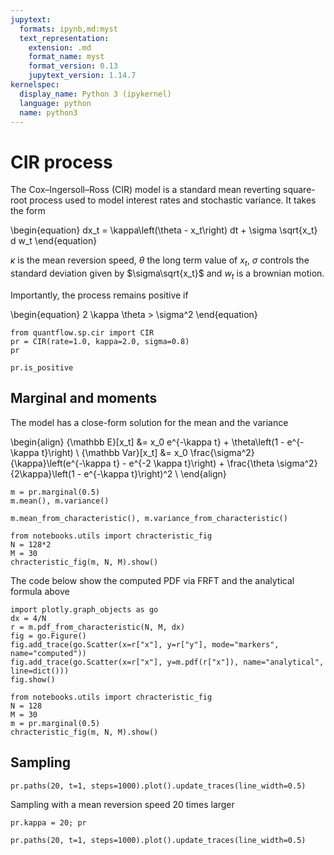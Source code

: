 ```yaml
---
jupytext:
  formats: ipynb,md:myst
  text_representation:
    extension: .md
    format_name: myst
    format_version: 0.13
    jupytext_version: 1.14.7
kernelspec:
  display_name: Python 3 (ipykernel)
  language: python
  name: python3
---
```


# CIR process

The Cox–Ingersoll–Ross (CIR) model is a standard mean reverting square-root process used to model interest rates and stochastic variance. It takes the form

\begin{equation}
 dx_t = \kappa\left(\theta - x_t\right) dt + \sigma \sqrt{x_t} d w_t
\end{equation}

$\kappa$ is the mean reversion speed, $\theta$ the long term value of $x_t$, $\sigma$ controls the standard deviation given by $\sigma\sqrt{x_t}$ and $w_t$ is a brownian motion.

Importantly, the process remains positive if

\begin{equation}
 2 \kappa \theta > \sigma^2
\end{equation}

```{code-cell} ipython3
from quantflow.sp.cir import CIR
pr = CIR(rate=1.0, kappa=2.0, sigma=0.8)
pr
```

```{code-cell} ipython3
pr.is_positive
```

## Marginal and moments

The model has a close-form solution for the mean and the variance

\begin{align}
{\mathbb E}[x_t] &= x_0 e^{-\kappa t} + \theta\left(1 - e^{-\kappa t}\right) \\
{\mathbb Var}[x_t] &= x_0 \frac{\sigma^2}{\kappa}\left(e^{-\kappa t} - e^{-2 \kappa t}\right) + \frac{\theta \sigma^2}{2\kappa}\left(1 - e^{-\kappa t}\right)^2 \\
\end{align}

```{code-cell} ipython3
m = pr.marginal(0.5)
m.mean(), m.variance()
```

```{code-cell} ipython3
m.mean_from_characteristic(), m.variance_from_characteristic()
```

```{code-cell} ipython3
from notebooks.utils import chracteristic_fig
N = 128*2
M = 30
chracteristic_fig(m, N, M).show()
```

The code below show the computed PDF via FRFT and the analytical formula above

```{code-cell} ipython3
import plotly.graph_objects as go
dx = 4/N
r = m.pdf_from_characteristic(N, M, dx)
fig = go.Figure()
fig.add_trace(go.Scatter(x=r["x"], y=r["y"], mode="markers", name="computed"))
fig.add_trace(go.Scatter(x=r["x"], y=m.pdf(r["x"]), name="analytical", line=dict()))
fig.show()
```

```{code-cell} ipython3
from notebooks.utils import chracteristic_fig
N = 128
M = 30
m = pr.marginal(0.5)
chracteristic_fig(m, N, M).show()
```

## Sampling

```{code-cell} ipython3
pr.paths(20, t=1, steps=1000).plot().update_traces(line_width=0.5)
```

Sampling with a mean reversion speed 20 times larger

```{code-cell} ipython3
pr.kappa = 20; pr
```

```{code-cell} ipython3
pr.paths(20, t=1, steps=1000).plot().update_traces(line_width=0.5)
```

```{code-cell} ipython3

```
